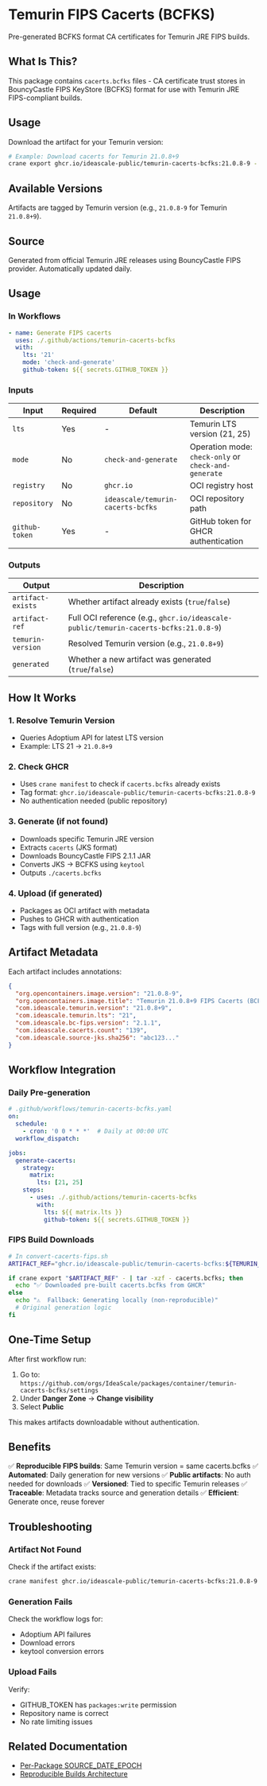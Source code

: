 # Temurin FIPS Cacerts (BCFKS)

Pre-generated BCFKS format CA certificates for Temurin JRE FIPS builds.

## What Is This?

This package contains `cacerts.bcfks` files - CA certificate trust stores in BouncyCastle FIPS KeyStore (BCFKS) format for use with Temurin JRE FIPS-compliant builds.

## Usage

Download the artifact for your Temurin version:

```bash
# Example: Download cacerts for Temurin 21.0.8+9
crane export ghcr.io/ideascale-public/temurin-cacerts-bcfks:21.0.8-9 - | tar -xzf - cacerts.bcfks
```

## Available Versions

Artifacts are tagged by Temurin version (e.g., `21.0.8-9` for Temurin `21.0.8+9`).

## Source

Generated from official Temurin JRE releases using BouncyCastle FIPS provider.
Automatically updated daily.

## Usage

### In Workflows

```yaml
- name: Generate FIPS cacerts
  uses: ./.github/actions/temurin-cacerts-bcfks
  with:
    lts: '21'
    mode: 'check-and-generate'
    github-token: ${{ secrets.GITHUB_TOKEN }}
```

### Inputs

| Input | Required | Default | Description |
|-------|----------|---------|-------------|
| `lts` | Yes | - | Temurin LTS version (21, 25) |
| `mode` | No | `check-and-generate` | Operation mode: `check-only` or `check-and-generate` |
| `registry` | No | `ghcr.io` | OCI registry host |
| `repository` | No | `ideascale/temurin-cacerts-bcfks` | OCI repository path |
| `github-token` | Yes | - | GitHub token for GHCR authentication |

### Outputs

| Output | Description |
|--------|-------------|
| `artifact-exists` | Whether artifact already exists (`true`/`false`) |
| `artifact-ref` | Full OCI reference (e.g., `ghcr.io/ideascale-public/temurin-cacerts-bcfks:21.0.8-9`) |
| `temurin-version` | Resolved Temurin version (e.g., `21.0.8+9`) |
| `generated` | Whether a new artifact was generated (`true`/`false`) |

## How It Works

### 1. Resolve Temurin Version
- Queries Adoptium API for latest LTS version
- Example: LTS 21 → `21.0.8+9`

### 2. Check GHCR
- Uses `crane manifest` to check if `cacerts.bcfks` already exists
- Tag format: `ghcr.io/ideascale-public/temurin-cacerts-bcfks:21.0.8-9`
- No authentication needed (public repository)

### 3. Generate (if not found)
- Downloads specific Temurin JRE version
- Extracts `cacerts` (JKS format)
- Downloads BouncyCastle FIPS 2.1.1 JAR
- Converts JKS → BCFKS using `keytool`
- Outputs `./cacerts.bcfks`

### 4. Upload (if generated)
- Packages as OCI artifact with metadata
- Pushes to GHCR with authentication
- Tags with full version (e.g., `21.0.8-9`)

## Artifact Metadata

Each artifact includes annotations:

```json
{
  "org.opencontainers.image.version": "21.0.8-9",
  "org.opencontainers.image.title": "Temurin 21.0.8+9 FIPS Cacerts (BCFKS)",
  "com.ideascale.temurin.version": "21.0.8+9",
  "com.ideascale.temurin.lts": "21",
  "com.ideascale.bc-fips.version": "2.1.1",
  "com.ideascale.cacerts.count": "139",
  "com.ideascale.source-jks.sha256": "abc123..."
}
```

## Workflow Integration

### Daily Pre-generation

```yaml
# .github/workflows/temurin-cacerts-bcfks.yaml
on:
  schedule:
    - cron: '0 0 * * *'  # Daily at 00:00 UTC
  workflow_dispatch:

jobs:
  generate-cacerts:
    strategy:
      matrix:
        lts: [21, 25]
    steps:
      - uses: ./.github/actions/temurin-cacerts-bcfks
        with:
          lts: ${{ matrix.lts }}
          github-token: ${{ secrets.GITHUB_TOKEN }}
```

### FIPS Build Downloads

```bash
# In convert-cacerts-fips.sh
ARTIFACT_REF="ghcr.io/ideascale-public/temurin-cacerts-bcfks:${TEMURIN_VERSION_TAG}"

if crane export "$ARTIFACT_REF" - | tar -xzf - cacerts.bcfks; then
  echo "✅ Downloaded pre-built cacerts.bcfks from GHCR"
else
  echo "⚠️  Fallback: Generating locally (non-reproducible)"
  # Original generation logic
fi
```

## One-Time Setup

After first workflow run:

1. Go to: `https://github.com/orgs/IdeaScale/packages/container/temurin-cacerts-bcfks/settings`
2. Under **Danger Zone** → **Change visibility**
3. Select **Public**

This makes artifacts downloadable without authentication.

## Benefits

✅ **Reproducible FIPS builds**: Same Temurin version = same cacerts.bcfks
✅ **Automated**: Daily generation for new versions
✅ **Public artifacts**: No auth needed for downloads
✅ **Versioned**: Tied to specific Temurin releases
✅ **Traceable**: Metadata tracks source and generation details
✅ **Efficient**: Generate once, reuse forever

## Troubleshooting

### Artifact Not Found

Check if the artifact exists:
```bash
crane manifest ghcr.io/ideascale-public/temurin-cacerts-bcfks:21.0.8-9
```

### Generation Fails

Check the workflow logs for:
- Adoptium API failures
- Download errors
- keytool conversion errors

### Upload Fails

Verify:
- GITHUB_TOKEN has `packages:write` permission
- Repository name is correct
- No rate limiting issues

## Related Documentation

- [Per-Package SOURCE_DATE_EPOCH](../../../.agents/docs/architecture/per-package-source-date-epoch.md)
- [Reproducible Builds Architecture](../../../.agents/docs/architecture/reproducible-builds.md)
